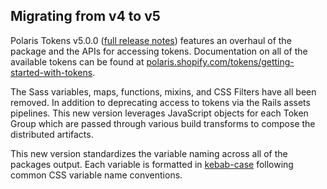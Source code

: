 ## Migrating from v4 to v5

Polaris Tokens v5.0.0 ([full release notes](https://github.com/Shopify/polaris-react/releases/tag/tokens-v5.0.0)) features an overhaul of the package and the APIs for accessing tokens. Documentation on all of the available tokens can be found at [polaris.shopify.com/tokens/getting-started-with-tokens](https://polaris.shopify.com/tokens/getting-started-with-tokens).

The Sass variables, maps, functions, mixins, and CSS Filters have all been removed. In addition to deprecating access to tokens via the Rails assets pipelines. This new version leverages JavaScript objects for each Token Group which are passed through various build transforms to compose the distributed artifacts.

This new version standardizes the variable naming across all of the packages output. Each variable is formatted in [kebab-case](https://wiki.c2.com/?KebabCase) following common CSS variable name conventions.
